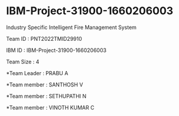 # IBM-Project-31900-1660206003
</p>
Industry Specific Intelligent Fire Management System
 </p>
 Team ID : PNT2022TMID29910
 </p>
 IBM ID : IBM-Project-31900-1660206003</p>
 Team Size : 4 </p>
   </t> *Team Leader : PRABU A </p>
   </t> *Team member : SANTHOSH V </p>
   </t> *Team member : SETHUPATHI N </p>
   </t> *Team member : VINOTH KUMAR C </p>
